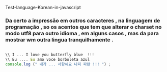 <p> Test-language-Korean-in-javascript </p> 

### Da certo a impressão em outros caracteres , na linguagem de programação , so os acentos que tem que alterar o charset no modo utf8 para outro idioma , em alguns casos , mas da para mostrar wm outra lingua tranquilhamente .

```javascript

\\ I ... I love you butterfly blue  !!! 
\\ Eu .... Eu amo voce borboleta azul
console.log (" 내가 ... 사항해요 나피 파란 !!! ") ; 

``` 
